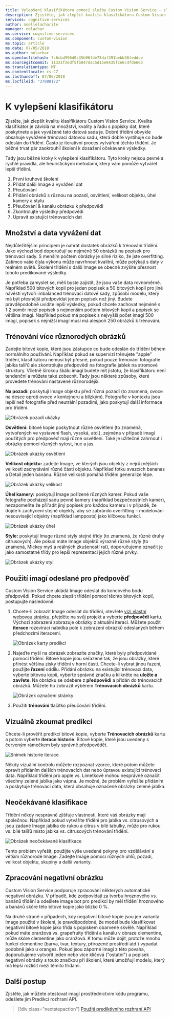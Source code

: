 ```yaml
---
title: Vylepšení klasifikátoru pomocí služby Custom Vision Service - služeb Azure Cognitive Services | Dokumentace Microsoftu
description: Zjistěte, jak zlepšit kvalitu klasifikátoru Custom Vision Service.
services: cognitive-services
author: noellelacharite
manager: nolachar
ms.service: cognitive-services
ms.component: custom-vision
ms.topic: article
ms.date: 07/05/2018
ms.author: nolachar
ms.openlocfilehash: 7c6cbd996d0c35b96fde78daf391bebb36feddce
ms.sourcegitcommit: 11321f26df5fb047dac5d15e0435fce6c4fde663
ms.translationtype: MT
ms.contentlocale: cs-CZ
ms.lasthandoff: 07/06/2018
ms.locfileid: "37888172"
---
```

# <a name="how-to-improve-your-classifier"></a>K vylepšení klasifikátoru

Zjistěte, jak zlepšit kvalitu klasifikátoru Custom Vision Service. Kvalita klasifikátor je závislá na množství, kvality a řadu s popisky dat, které poskytnete a jak vyvážené tato datová sada je. Dobré třídění obvykle obsahuje vyvážené trénovací datovou sadu, která dobře vystihuje co bude odeslán do třídění. Často je iterativní proces vytváření těchto třídění. Je běžné trvat pár zaokrouhlí školení k dosažení očekávané výsledky.

Tady jsou běžné kroky k vylepšení klasifikátoru. Tyto kroky nejsou pevné a rychlé pravidla, ale heuristickými metodami, který vám pomůže vytvářet lepší třídění.

1. První kruhové školení
1. Přidat další Image a vyvážení dat
1. Přeučování
1. Přidání obrázků s různou na pozadí, osvětlení, velikost objektu, úhel kamery a stylu
1. Přeučování & kanálu obrázku k předpovědi
1. Zkontrolujte výsledky předpovědí
1. Upravit existující trénovacích dat

## <a name="data-quantity-and-data-balance"></a>Množství a data vyvážení dat

Nejdůležitějším principem je nahrát dostatek obrázků k trénování třídění. Jako výchozí bod doporučují se nejméně 50 obrázků na popisek pro trénovací sady. S menším počtem obrázky je silné riziko, že jste overfitting. Zatímco vaše čísla výkonu může navrhnout kvalitní, může potýkají s daty v reálném světě. Školení třídění s další Image se obecně zvýšíte přesnost tohoto predikované výsledky.

Je potřeba zamyslet se, měli byste zajistit, že jsou vaše data rovnoměrně. Například 500 bitových kopií pro jeden popisek a 50 bitových kopií pro jiné návěstí vytvoří imbalanced trénovací datové sady, způsobí modelu, který má být přesnější předpovídat jeden popisek než jiný. Budete pravděpodobně uvidíte lepší výsledky, pokud chcete zachovat nejméně s 1:2 poměr mezi popisek s nejmenším počtem bitových kopií a popisek se většina imagí. Například pokud má popisek s nejvyšší počet imagí 500 imagí, popisek s nejnižší imagí musí má alespoň 250 obrázků k trénování.

## <a name="train-more-diverse-images"></a>Trénování více různorodých obrázků

Zadejte bitové kopie, které jsou zástupce co bude odeslán do třídění během normálního používání. Například pokud se supervizí trénujete "apple" třídění, klasifikátoru nemusí být přesné, pokud pouze trénování fotografie jablka talířů ale zkontrolujte předpovědi na fotografie jablek na stromové struktury. Včetně širokou škálu imagí budete mít jistotu, že klasifikátoru není tendenční a můžete také zobecnit. Tady jsou některé způsoby, které provedete trénování nastavené různorodější:

__Na pozadí:__ poskytují image objektu před různá pozadí (to znamená, ovoce na desce oproti ovoce v kontejneru a blízkým). Fotografie v kontextu jsou lepší než fotografie před neutrální pozadími, jako poskytují další informace pro třídění.

![Obrázek pozadí ukázky](./media/getting-started-improving-your-classifier/background.png)

__Osvětlení:__ bitové kopie poskytnout různé osvětlení (to znamená, vytvořených ve vystavení flash, vysoká, atd.), zejména v případě imagí použitých pro předpověď mají různé osvětlení. Také je užitečné zahrnout i obrázky pomocí různých sytost, hue a jas.

![Obrázek ukázky osvětlení](./media/getting-started-improving-your-classifier/lighting.png)

__Velikost objektu:__ zadejte Image, ve kterých jsou objekty z nejrůznějších velikosti zachytávání různé části objektu. Například fotku svazcích bananas a Detail jeden banánu. Různé velikosti pomáhá třídění generalize lépe.

![Obrázek ukázky velikost](./media/getting-started-improving-your-classifier/size.png)

__Úhel kamery:__ poskytují Image pořízené různých kamer. Pokud vaše fotografie pocházejí sadu pevné kamery (například bezpečnostních kamer), nezapomeňte že přiřadit jiný popisek pro každou kameru i v případě, že dojde k zachycení stejné objekty, aby se zabránilo overfitting – modelování nesouvisející objekty (například lampposts) jako klíčovou funkcí.

![Obrázek ukázky úhel](./media/getting-started-improving-your-classifier/angle.png)

__Style:__ poskytují Image různé styly stejné třídy (to znamená, že různé druhy citrusových). Ale pokud máte Image objektů výrazně různé styly (to znamená, Mickey myš a reálných zkušeností rat), doporučujeme označit je jako samostatné třídy pro lepší reprezentaci jejich různé prvky.

![Obrázek ukázky styl](./media/getting-started-improving-your-classifier/style.png)

## <a name="use-images-submitted-for-prediction"></a>Použití imagí odeslané pro předpověď

Custom Vision Service ukládá Image odeslat do koncového bodu předpovědi. Pokud chcete zlepšit třídění pomocí těchto bitových kopií, postupujte následovně:

1. Chcete-li zobrazit Image odeslat do třídění, otevřete [vizi vlastní webovou stránku](https://customvision.ai), přejděte na svůj projekt a vyberte __předpovědi__ kartu. Výchozí zobrazení zobrazuje obrázky z aktuální iteraci. Můžete použít __iterace__ rozevírací nabídka pole k zobrazení obrázků odeslaných během předchozími iteracemi.

    ![Obrázek karty predikcí](./media/getting-started-improving-your-classifier/predictions.png)

2. Najeďte myší na obrázek zobrazíte značky, které byly předpovídané pomocí třídění. Bitové kopie jsou seřazené tak, že jsou obrázky, které přinést většina zisky třídění v horní části. Chcete-li vybrat jinou řazení, použijte __řazení__ oddílu. Přidání obrázku na existující trénovací data, vyberte bitovou kopii, vyberte správné značku a klikněte na __uložte a zavřete__. Na obrázku se odebere z __předpovědi__ a přidán do trénovacích obrázků. Můžete ho zobrazit výběrem __Trénovacích obrázků__ kartu.

    ![Obrázek označení stránky](./media/getting-started-improving-your-classifier/tag.png)

3. Použití __trénování__ tlačítko přeučování třídění.

## <a name="visually-inspect-predictions"></a>Vizuálně zkoumat predikcí

Chcete-li prověřit predikcí bitové kopie, vyberte __Trénovacích obrázků__ kartu a potom vyberte __iterace historie__. Bitové kopie, které jsou uvedeny s červeným rámečkem byly správně předpovědět.

![Snímek historie iterace](./media/getting-started-improving-your-classifier/iteration.png)

Někdy vizuální kontrolu můžete rozpoznat vzorce, které potom můžete opravit přidáním dalších trénovacích dat nebo úpravou existující trénovací data. Například třídění pro apple vs. Limetkově mohou nesprávně označit všechny zelené jablka jako vápna. Je možné, že problém vyřešíte přidáním a poskytuje trénovací data, která obsahuje označené obrázky zelené jablka.

## <a name="unexpected-classification"></a>Neočekávané klasifikace

Třídění někdy nesprávně zjišťuje vlastnosti, které váš obrázky mají společnou. Například pokud vytváříte třídění pro jablka vs. citrusových a jsou zadané Image jablka do rukou a citrus v bílé tabulky, může pro rukou vs. bílé talířů místo jablka vs. citrusových trénování třídění.

![Obrázek neočekávané klasifikace](./media/getting-started-improving-your-classifier/unexpected.png)

Tento problém vyřešit, použijte výše uvedené pokyny pro vzdělávání s větším různorodé Image: Zadejte Image pomocí různých úhlů, pozadí, velikost objektu, skupiny a další varianty.

## <a name="negative-image-handling"></a>Zpracování negativní obrázku

Custom Vision Service podporuje zpracování některých automatické negativní obrázku. V případě, kde zodpovídají za tvorbu hroznového vs. banánů třídění a odešlete image bot pro predikci by měl třídění hroznového a banánů skóre této bitové kopie jako blízko 0 %.

Na druhé straně v případech, kdy negativní bitové kopie jsou jen varianta Image použité v školení, je pravděpodobné, že model bude klasifikovat negativní bitové kopie jako třída s popiskem obarvené skvělé. Například pokud máte oranžová vs. grapefruity třídění a kanálu v obraze clementine, může skóre clementine jako oranžová. K tomu může dojít, protože mnoho funkcí clementine (barva, tvar, textury, přirozené prostředí atd.) vypadat podobně jako u oranges.  Pokud jsou záporné imagí z této povaha, doporučujeme vytvořit jeden nebo více klíčová ("ostatní") a popisek negativní obrázky s touto značkou při školení, které umožňují modelu, který má lepší rozlišit mezi těmito třídami.

## <a name="next-steps"></a>Další postup

Zjistěte, jak můžete otestovat imagí prostřednictvím kódu programu, odešlete jim Predikcí rozhraní API.

> [!div class="nextstepaction"]
[Použití prediktivního rozhraní API](use-prediction-api.md)
